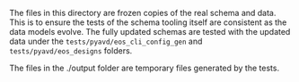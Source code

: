 <!--
  ~ Copyright (c) 2023-2025 Arista Networks, Inc.
  ~ Use of this source code is governed by the Apache License 2.0
  ~ that can be found in the LICENSE file.
  -->

The files in this directory are frozen copies of the real schema and data.
This is to ensure the tests of the schema tooling itself are consistent as the data models evolve.
The fully updated schemas are tested with the updated data under the `tests/pyavd/eos_cli_config_gen` and `tests/pyavd/eos_designs` folders.

The files in the ./output folder are temporary files generated by the tests.
